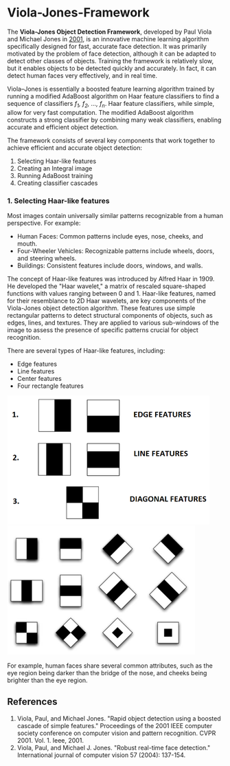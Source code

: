 # Viola-Jones-Framework
The <b>Viola-Jones Object Detection Framework</b>, developed by Paul Viola and Michael Jones in <a href="ref1">2001</a>, is an innovative machine learning algorithm specifically designed for fast, accurate face detection. It was primarily motivated by the problem of face detection, although it can be adapted to detect other classes of objects. Training the framework is relatively slow, but it enables objects to be detected quickly and accurately. In fact, it can detect human faces very effectively, and in real time.

Viola–Jones is essentially a boosted feature learning algorithm trained by running a modified AdaBoost algorithm on Haar feature classifiers to find a sequence of classifiers <i>f<sub>1</sub>, f<sub>2</sub>, ..., f<sub>n</sub></i>. Haar feature classifiers, while simple, allow for very fast computation. The modified AdaBoost algorithm constructs a strong classifier by combining many weak classifiers, enabling accurate and efficient object detection.

The framework consists of several key components that work together to achieve efficient and accurate object detection:
<ol>
  <li>Selecting Haar-like features</li>
  <li>Creating an Integral image</li>
  <li>Running AdaBoost training</li>
  <li>Creating classifier cascades</li>
</ol>
<h3>1. Selecting Haar-like features</h3>
Most images contain universally similar patterns recognizable from a human perspective. For example:
<ul>
  <li>Human Faces: Common patterns include eyes, nose, cheeks, and mouth.</li>
  <li>Four-Wheeler Vehicles: Recognizable patterns include wheels, doors, and steering wheels.</li>
  <li>Buildings: Consistent features include doors, windows, and walls.</li>
</ul>
The concept of Haar-like features was introduced by Alfred Haar in 1909. He developed the "Haar wavelet," a matrix of rescaled square-shaped functions with values ranging between 0 and 1.
Haar-like features, named for their resemblance to 2D Haar wavelets, are key components of the Viola-Jones object detection algorithm. These features use simple rectangular patterns to detect structural components of objects, such as edges, lines, and textures. They are applied to various sub-windows of the image to assess the presence of specific patterns crucial for object recognition.

There are several types of Haar-like features, including:
<ul>
  <li>Edge features</li>
  <li>Line features</li>
  <li>Center features</li>
  <li>Four rectangle features</li>
</ul>
<img src="images/haar.png" height=300px/>
<img src="images/haar.jfif" height=300px/>

For example, human faces share several common attributes, such as the eye region being darker than the bridge of the nose, and cheeks being brighter than the eye region.





<h2>References</h2>
<ol>
  <li id="ref1">Viola, Paul, and Michael Jones. "Rapid object detection using a boosted cascade of simple features." Proceedings of the 2001 IEEE computer society conference on computer vision and pattern recognition. CVPR 2001. Vol. 1. Ieee, 2001.</li>
  <li id="ref2">Viola, Paul, and Michael J. Jones. "Robust real-time face detection." International journal of computer vision 57 (2004): 137-154.</li>
</ol>
